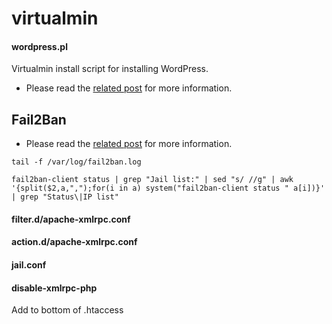 # virtualmin

#### wordpress.pl
Virtualmin install script for installing WordPress.
* Please read the [related post](https://kallelilja.com/2017/07/how-to-install-wordpress-on-virtualmin/) for more information.

## Fail2Ban
* Please read the [related post](https://kallelilja.com/2017/07/protect-wordpress-site-xmlrpc-php-attacks/) for more information.
```
tail -f /var/log/fail2ban.log
```
```
fail2ban-client status | grep "Jail list:" | sed "s/ //g" | awk '{split($2,a,",");for(i in a) system("fail2ban-client status " a[i])}' | grep "Status\|IP list"
```
#### filter.d/apache-xmlrpc.conf
#### action.d/apache-xmlrpc.conf
#### jail.conf
#### disable-xmlrpc-php
Add to bottom of .htaccess
